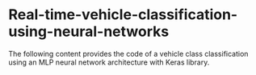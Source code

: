 # Real-time-vehicle-classification-using-neural-networks
The following content provides the code of a vehicle class classification using an MLP neural network architecture with Keras library.



